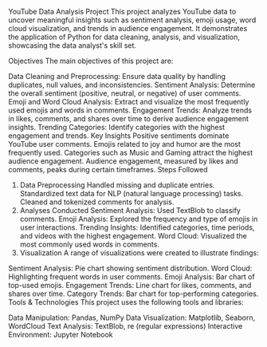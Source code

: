 YouTube Data Analysis Project
This project analyzes YouTube data to uncover meaningful insights such as sentiment analysis, emoji usage, word cloud visualization, and trends in audience engagement. It demonstrates the application of Python for data cleaning, analysis, and visualization, showcasing the data analyst's skill set.

Objectives
The main objectives of this project are:

Data Cleaning and Preprocessing: Ensure data quality by handling duplicates, null values, and inconsistencies.
Sentiment Analysis: Determine the overall sentiment (positive, neutral, or negative) of user comments.
Emoji and Word Cloud Analysis: Extract and visualize the most frequently used emojis and words in comments.
Engagement Trends: Analyze trends in likes, comments, and shares over time to derive audience engagement insights.
Trending Categories: Identify categories with the highest engagement and trends.
Key Insights
Positive sentiments dominate YouTube user comments.
Emojis related to joy and humor are the most frequently used.
Categories such as Music and Gaming attract the highest audience engagement.
Audience engagement, measured by likes and comments, peaks during certain timeframes.
Steps Followed
1. Data Preprocessing
Handled missing and duplicate entries.
Standardized text data for NLP (natural language processing) tasks.
Cleaned and tokenized comments for analysis.
2. Analyses Conducted
Sentiment Analysis: Used TextBlob to classify comments.
Emoji Analysis: Explored the frequency and type of emojis in user interactions.
Trending Insights: Identified categories, time periods, and videos with the highest engagement.
Word Cloud: Visualized the most commonly used words in comments.
3. Visualization
A range of visualizations were created to illustrate findings:

Sentiment Analysis: Pie chart showing sentiment distribution.
Word Cloud: Highlighting frequent words in user comments.
Emoji Analysis: Bar chart of top-used emojis.
Engagement Trends: Line chart for likes, comments, and shares over time.
Category Trends: Bar chart for top-performing categories.
Tools & Technologies
This project uses the following tools and libraries:

Data Manipulation: Pandas, NumPy
Data Visualization: Matplotlib, Seaborn, WordCloud
Text Analysis: TextBlob, re (regular expressions)
Interactive Environment: Jupyter Notebook
